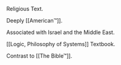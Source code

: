 Religious Text.

Deeply [[American™]].

Associated with Israel and the Middle East.

[[Logic, Philosophy of Systems]] Textbook.

Contrast to [[The Bible™]].
